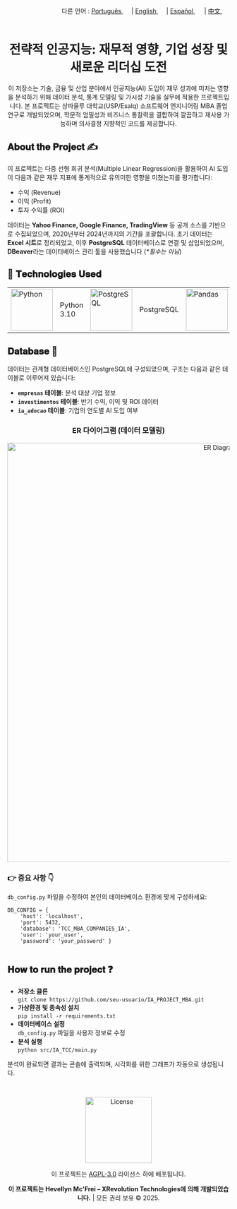 <div align="right">
  다른 언어 : <a href="https://github.com/LlynS2/IA_PROJECT_MBA/tree/Português" target="_blank">Português <img src="https://github.com/user-attachments/assets/fa0289cd-3feb-4b62-a6b5-19d80a95a50c" width="15"></a> | <a href="https://github.com/LlynS2/IA_PROJECT_MBA" target="_blank">English <img src="https://github.com/user-attachments/assets/8e065c04-101a-4fd8-814c-b8e6778fca1a" width="15"></a> | <a href="https://github.com/LlynS2/IA_PROJECT_MBA/tree/Español" target="_blank">Español <img src="https://github.com/user-attachments/assets/0a4eb85c-cd21-43fc-bd98-7c1042f7b08e" width="17"></a> | <a href="https://github.com/LlynS2/IA_PROJECT_MBA/tree/中文" target="_blank">中文 <img src="https://github.com/user-attachments/assets/e3939437-846c-452f-b2a8-ec4dc394d7d9" width="17"></a>
</div><br>
<div align="center">
  <h1>전략적 인공지능: 재무적 영향, 기업 성장 및 새로운 리더십 도전</h1>
  <p>이 저장소는 기술, 금융 및 산업 분야에서 인공지능(AI) 도입이 재무 성과에 미치는 영향을 분석하기 위해 데이터 분석, 통계 모델링 및 가시성 기술을 실무에 적용한 프로젝트입니다. 
     본 프로젝트는 상파울루 대학교(USP/Esalq) 소프트웨어 엔지니어링 MBA 졸업 연구로 개발되었으며, 학문적 엄밀성과 비즈니스 통찰력을 결합하여 깔끔하고 재사용 가능하며 의사결정 지향적인 코드를 제공합니다.</p>
</div>

<div>
   <h2>𝐀𝐛𝐨𝐮𝐭 𝐭𝐡𝐞 𝐏𝐫𝐨𝐣𝐞𝐜𝐭 ✍</h2>
    <p>이 프로젝트는 다중 선형 회귀 분석(Multiple Linear Regression)을 활용하여 AI 도입이 다음과 같은 재무 지표에 통계적으로 유의미한 영향을 미쳤는지를 평가합니다:</p>
    <ul>
        <li>수익 (Revenue)</li>
        <li>이익 (Profit)</li>
        <li>투자 수익률 (ROI)</li>
    </ul>
    <p>데이터는 <b>Yahoo Finance, Google Finance, TradingView</b> 등 공개 소스를 기반으로 수집되었으며, 2020년부터 2024년까지의 기간을 포괄합니다. 초기 데이터는 <b>Excel 시트</b>로 정리되었고, 이후 <b>PostgreSQL</b> 데이터베이스로 연결 및 삽입되었으며, <b>DBeaver</b>라는 데이터베이스 관리 툴을 사용했습니다 (<i>*필수는 아님</i>)</p>
    <h2>🤖 𝐓𝐞𝐜𝐡𝐧𝐨𝐥𝐨𝐠𝐢𝐞𝐬 𝐔𝐬𝐞𝐝</h2>
   <table>
      <tbody>
      <tr>
        <td><img src="https://github.com/user-attachments/assets/79b00d68-5931-4f9e-921d-09c779c6edc6" alt="Python" width="95"></td>
        <td>Python 3.10</td>
        <td><img src="https://github.com/user-attachments/assets/f8ddd777-b71b-430d-9eda-d69ce34e5d4e" alt="PostgreSQL" width="95"></td>
        <td>PostgreSQL</td>
        <td><img src="https://github.com/user-attachments/assets/79b3568c-817d-42e0-a606-fe646144dc82" alt="Pandas" width="95"></td>
        <td>Pandas</td>
        <td><img src="https://github.com/user-attachments/assets/c6d8e24a-d8a2-4e49-9a55-4aa5127a66bc" alt="Statsmodels" width="95"></td>
        <td>Statsmodels</td>
        <td><img src="https://github.com/user-attachments/assets/25366bfd-8d8e-4c03-bc5b-26b7eb6e0717" alt="Matplotlib" width="95"></td>
        <td>Matplotlib</td>
        <td><img src="https://github.com/user-attachments/assets/3a09892a-3aa3-4eb9-ab55-517132968b6e" alt="DBeaver" width="95"></td>
        <td>DBeaver</td>
      </tr>
    </tbody>
   </table>

   <div>
    <h2>𝐃𝐚𝐭𝐚𝐛𝐚𝐬𝐞 🧠</h2>
    <p>데이터는 관계형 데이터베이스인 PostgreSQL에 구성되었으며, 구조는 다음과 같은 테이블로 이루어져 있습니다:</p>
    <ul>
        <li><strong><code>empresas</code> 테이블</strong>: 분석 대상 기업 정보</li>
        <li><strong><code>investimentos</code> 테이블</strong>: 반기 수익, 이익 및 ROI 데이터</li>
        <li><strong><code>ia_adocao</code> 테이블</strong>: 기업의 연도별 AI 도입 여부</li>
    </ul>
   <div align="center">
      <h3>ER 다이어그램 (데이터 모델링)</h3>
      <img src="https://github.com/user-attachments/assets/c1b92ac3-7c77-4c0a-96a4-d06dd1e6a4c7" alt="ER Diagram" width="950">
   </div>
    <h3>👉 중요 사항 👇</h3>
    <p><code>db_config.py</code> 파일을 수정하여 본인의 데이터베이스 환경에 맞게 구성하세요:</p>
    <pre><code>DB_CONFIG = {
    'host': 'localhost',
    'port': 5432,
    'database': 'TCC_MBA_COMPANIES_IA',
    'user': 'your_user',
    'password': 'your_password' }
    </code></pre>
</div>

<div>
    <h2>𝐇𝐨𝐰 𝐭𝐨 𝐫𝐮𝐧 𝐭𝐡𝐞 𝐩𝐫𝐨𝐣𝐞𝐜𝐭 ❓</h2>
   <ul>
        <li><strong>저장소 클론</strong><br><code>git clone https://github.com/seu-usuario/IA_PROJECT_MBA.git</code></li>
        <li><strong>가상환경 및 종속성 설치</strong><br><code>pip install -r requirements.txt</code></li>
        <li><strong>데이터베이스 설정</strong><br> <code>db_config.py</code> 파일을 사용자 정보로 수정</li>
        <li><strong>분석 실행</strong><br><code>python src/IA_TCC/main.py</code></li>
    </ul>
    <p>분석이 완료되면 결과는 콘솔에 출력되며, 시각화를 위한 그래프가 자동으로 생성됩니다.
</div><br>

<div align="center">
   <p>
      <div align="center">
         <img src="https://github.com/user-attachments/assets/2005b055-a382-401c-8f93-f22a5b0eedc8" alt="License" width="150">
         <p>이 프로젝트는 <a href="https://www.gnu.org/licenses/agpl-3.0.html" target="_blank">AGPL-3.0</a> 라이선스 하에 배포됩니다.</p>
      </div>
      <strong>이 프로젝트는 Hevellyn Mc'Frei – XRevolution Technologies에 의해 개발되었습니다.</strong> | 모든 권리 보유 © 2025.
   </p>
</div>
